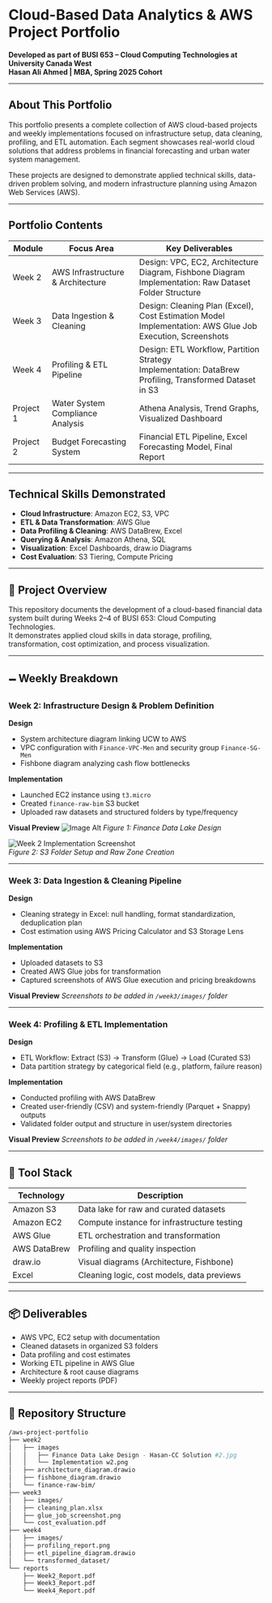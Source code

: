 # Cloud-Based Data Analytics & AWS Project Portfolio

**Developed as part of BUSI 653 – Cloud Computing Technologies at University Canada West**  
**Hasan Ali Ahmed | MBA, Spring 2025 Cohort**

---

## About This Portfolio
This portfolio presents a complete collection of AWS cloud-based projects and weekly implementations focused on infrastructure setup, data cleaning, profiling, and ETL automation. Each segment showcases real-world cloud solutions that address problems in financial forecasting and urban water system management.

These projects are designed to demonstrate applied technical skills, data-driven problem solving, and modern infrastructure planning using Amazon Web Services (AWS).

---

## Portfolio Contents
| Module     | Focus Area                   | Key Deliverables                                     |
|------------|------------------------------|------------------------------------------------------|
| Week 2     | AWS Infrastructure & Architecture | Design: VPC, EC2, Architecture Diagram, Fishbone Diagram <br> Implementation: Raw Dataset Folder Structure |
| Week 3     | Data Ingestion & Cleaning    | Design: Cleaning Plan (Excel), Cost Estimation Model <br> Implementation: AWS Glue Job Execution, Screenshots |
| Week 4     | Profiling & ETL Pipeline     | Design: ETL Workflow, Partition Strategy <br> Implementation: DataBrew Profiling, Transformed Dataset in S3 |
| Project 1  | Water System Compliance Analysis | Athena Analysis, Trend Graphs, Visualized Dashboard  |
| Project 2  | Budget Forecasting System    | Financial ETL Pipeline, Excel Forecasting Model, Final Report |

---

## Technical Skills Demonstrated
- **Cloud Infrastructure**: Amazon EC2, S3, VPC
- **ETL & Data Transformation**: AWS Glue
- **Data Profiling & Cleaning**: AWS DataBrew, Excel
- **Querying & Analysis**: Amazon Athena, SQL
- **Visualization**: Excel Dashboards, draw.io Diagrams
- **Cost Evaluation**: S3 Tiering, Compute Pricing

---

## 🧽 Project Overview
This repository documents the development of a cloud-based financial data system built during Weeks 2–4 of BUSI 653: Cloud Computing Technologies.  
It demonstrates applied cloud skills in data storage, profiling, transformation, cost optimization, and process visualization.

---

## 🗕️ Weekly Breakdown

### Week 2: Infrastructure Design & Problem Definition

**Design**
- System architecture diagram linking UCW to AWS
- VPC configuration with `Finance-VPC-Men` and security group `Finance-SG-Men`
- Fishbone diagram analyzing cash flow bottlenecks

**Implementation**
- Launched EC2 instance using `t3.micro`
- Created `finance-raw-bim` S3 bucket
- Uploaded raw datasets and structured folders by type/frequency

**Visual Preview**
![Image Alt](image_url)
*Figure 1: Finance Data Lake Design*

![Week 2 Implementation Screenshot](week2/images/Implementation%20w2.png)  
*Figure 2: S3 Folder Setup and Raw Zone Creation*

---

### Week 3: Data Ingestion & Cleaning Pipeline

**Design**
- Cleaning strategy in Excel: null handling, format standardization, deduplication plan
- Cost estimation using AWS Pricing Calculator and S3 Storage Lens

**Implementation**
- Uploaded datasets to S3
- Created AWS Glue jobs for transformation
- Captured screenshots of AWS Glue execution and pricing breakdowns

**Visual Preview**
*Screenshots to be added in `/week3/images/` folder*

---

### Week 4: Profiling & ETL Implementation

**Design**
- ETL Workflow: Extract (S3) → Transform (Glue) → Load (Curated S3)
- Data partition strategy by categorical field (e.g., platform, failure reason)

**Implementation**
- Conducted profiling with AWS DataBrew
- Created user-friendly (CSV) and system-friendly (Parquet + Snappy) outputs
- Validated folder output and structure in user/system directories

**Visual Preview**
*Screenshots to be added in `/week4/images/` folder*

---

## 🔧 Tool Stack
| Technology      | Description                                |
|----------------|--------------------------------------------|
| Amazon S3      | Data lake for raw and curated datasets     |
| Amazon EC2     | Compute instance for infrastructure testing|
| AWS Glue       | ETL orchestration and transformation        |
| AWS DataBrew   | Profiling and quality inspection            |
| draw.io        | Visual diagrams (Architecture, Fishbone)    |
| Excel          | Cleaning logic, cost models, data previews  |

---

## 📦 Deliverables
- AWS VPC, EC2 setup with documentation
- Cleaned datasets in organized S3 folders
- Data profiling and cost estimates
- Working ETL pipeline in AWS Glue
- Architecture & root cause diagrams
- Weekly project reports (PDF)

---

## 📁 Repository Structure
```bash
/aws-project-portfolio
├── week2
│   ├── images
│   │   ├── Finance Data Lake Design - Hasan-CC Solution #2.jpg
│   │   └── Implementation w2.png
│   ├── architecture_diagram.drawio
│   ├── fishbone_diagram.drawio
│   └── finance-raw-bim/
├── week3
│   ├── images/
│   ├── cleaning_plan.xlsx
│   ├── glue_job_screenshot.png
│   └── cost_evaluation.pdf
├── week4
│   ├── images/
│   ├── profiling_report.png
│   ├── etl_pipeline_diagram.drawio
│   └── transformed_dataset/
└── reports
    ├── Week2_Report.pdf
    ├── Week3_Report.pdf
    └── Week4_Report.pdf
